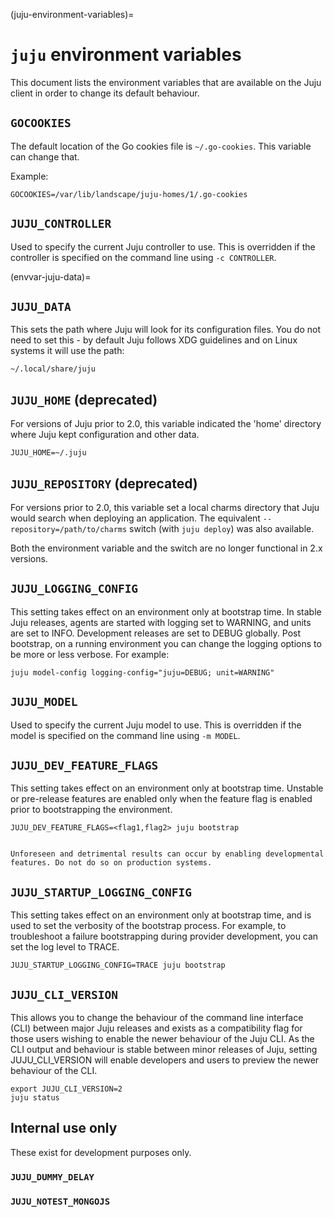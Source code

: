 (juju-environment-variables)=
# `juju` environment variables


This document lists the environment variables that are available on the Juju client in order to change its default behaviour.



## `GOCOOKIES`


The default location of the Go cookies file is `~/.go-cookies`. This variable can change that.

Example:

``` text
GOCOOKIES=/var/lib/landscape/juju-homes/1/.go-cookies
```

## `JUJU_CONTROLLER`


Used to specify the current Juju controller to use. This is overridden if the controller is specified on the command line using `-c CONTROLLER`.

(envvar-juju-data)=
## `JUJU_DATA`


This sets the path where Juju will look for its configuration files. You do not need to set this - by default Juju follows XDG guidelines and on Linux systems it will use the path:

``` text
~/.local/share/juju
```

## `JUJU_HOME` (deprecated)

For versions of Juju prior to 2.0, this variable indicated the 'home' directory where Juju kept configuration and other data.

    JUJU_HOME=~/.juju

## `JUJU_REPOSITORY` (deprecated)

For versions prior to 2.0, this variable set a local charms directory that Juju would search when deploying an application. The equivalent `--repository=/path/to/charms` switch (with `juju deploy`) was also available.

Both the environment variable and the switch are no longer functional in 2.x versions.

## `JUJU_LOGGING_CONFIG`


This setting takes effect on an environment only at bootstrap time. In stable Juju releases, agents are started with logging set to WARNING, and units are set to INFO. Development releases are set to DEBUG globally. Post bootstrap, on a running environment you can change the logging options to be more or less verbose. For example:

    juju model-config logging-config="juju=DEBUG; unit=WARNING"

## `JUJU_MODEL`


Used to specify the current Juju model to use. This is overridden if the model is specified on the command line using `-m MODEL`.

## `JUJU_DEV_FEATURE_FLAGS`


This setting takes effect on an environment only at bootstrap time. Unstable or pre-release features are enabled only when the feature flag is enabled prior to bootstrapping the environment.

    JUJU_DEV_FEATURE_FLAGS=<flag1,flag2> juju bootstrap

```{note}

Unforeseen and detrimental results can occur by enabling developmental features. Do not do so on production systems.

```

## `JUJU_STARTUP_LOGGING_CONFIG`

This setting takes effect on an environment only at bootstrap time, and is used to set the verbosity of the bootstrap process. For example, to troubleshoot a failure bootstrapping during provider development, you can set the log level to TRACE.

    JUJU_STARTUP_LOGGING_CONFIG=TRACE juju bootstrap

## `JUJU_CLI_VERSION`

This allows you to change the behaviour of the command line interface (CLI) between major Juju releases and exists as a compatibility flag for those users wishing to enable the newer behaviour of the Juju CLI. As the CLI output and behaviour is stable between minor releases of Juju, setting JUJU_CLI_VERSION will enable developers and users to preview the newer behaviour of the CLI.

    export JUJU_CLI_VERSION=2
    juju status

<!--BEN SAYS THIS SECTION BELONGS WITH SDK DOCS. BUT: IT'S OUT OF DATE AS IT USES `CHARM` INSTEAD OF `CHARMCRAFT`. SO IT SHOULD MAYBE JUST GO.
# Building

These variables are available to the `charm build` process.

<h4 id="heading--layer_path">CHARM_LAYERS_DIR (deprecated name: LAYER_PATH)</h4>

Sets the location to search for charm-layers. If no layer is found in this location, it defaults to searching the directory at the Juju Charm Layers Index (`https://github.com/juju/layer-index`) for the requested charm-layer.

    CHARM_LAYERS_DIR=$JUJU_REPOSITORY/layers

<h4 id="heading--interface_path">CHARM_INTERFACES_DIR (deprecated name: INTERFACE_PATH)</h4>

Sets the location to search for interface-layers. If no interface is found in this location, it defaults to searching the directory at the Juju Charm Layers Index (`https://github.com/juju/layer-index`) for the requested interface-layer.

    CHARM_INTERFACES_DIR=$JUJU_REPOSITORY/interfaces

-->

## Internal use only

These exist for development purposes only.

### `JUJU_DUMMY_DELAY`

### `JUJU_NOTEST_MONGOJS`
